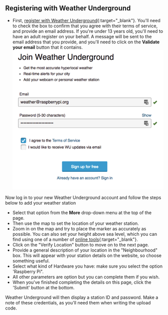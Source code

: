 ## Registering with Weather Underground

- First, [register with Weather Underground](https://www.wunderground.com/signup){:target="_blank"}. You'll need to check the box to confirm that you agree with their terms of service, and provide an email address. If you're under 13 years old, you'll need to have an adult register on your behalf.  A  message will be sent to the email address that you provide, and you'll need to click on the **Validate your email** button that it contains.
![](images/image1.png)

Now log in to your new Weather Underground account and follow the steps below to add your weather station
- Select that option from the **More** drop-down menu at the top of the page.
- Then use the map to set the location of your weather station.
- Zoom in on the map and try to place the marker as accurately as possible. You can also set your height above sea level, which you can find using one of a number of [online tools](https://www.freemaptools.com/elevation-finder.htm){:target="_blank"}.
- Click on the "Verify Location" button to move on to the next page.
- Provide a general description of your location in the "Neighbourhood" box. This will appear with your station details on the website, so choose something useful.
- Select what kind of Hardware you have: make sure you select the option 'Raspberry Pi".
- All other parameters are option but you can complete them if you wish.
- When you've finished completing the details on this page, click the 'Submit' button at the bottom.

Weather Underground will then display a station ID and password. Make a note of these credentials, as you'll need them when writing the upload code.
